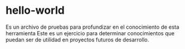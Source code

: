 # hello-world
Es un archivo de pruebas para profundizar en el conocimiento de esta herramienta 
Este es un ejercicio para determinar conocimientos que puedan ser de utilidad en proyectos futuros de desarrollo. 
